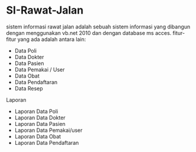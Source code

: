 # SI-Rawat-Jalan
sistem informasi rawat jalan adalah sebuah sistem informasi yang dibangun dengan menggunakan vb.net 2010 dan dengan database ms acces. 
fitur-fitur yang ada adalah antara lain: 
  + Data Poli
  + Data Dokter
  + Data Pasien
  + Data Pemakai / User
  + Data Obat
  + Data Pendaftaran
  + Data Resep
 
 
 Laporan
  + Laporan Data Poli
  + Laporan Data Dokter
  + Laporan Data Pasien
  + Laporan Data Pemakai/user
  + Laporan Data Obat
  + Laporan Data Pendaftaran
